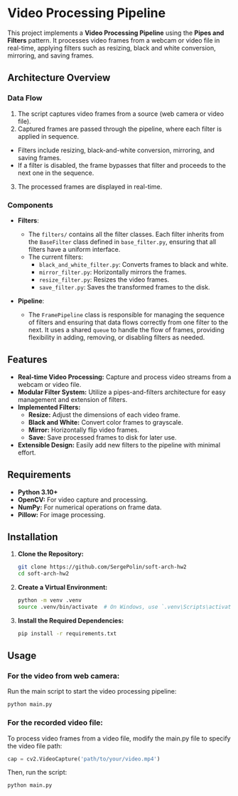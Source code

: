 # Video Processing Pipeline

This project implements a **Video Processing Pipeline** using the **Pipes and Filters** pattern. It processes video frames from a webcam or video file in real-time, applying filters such as resizing, black and white conversion, mirroring, and saving frames.

## Architecture Overview

### Data Flow 

1. The script captures video frames from a source (web camera or video file).
2. Captured frames are passed through the pipeline, where each filter is applied in sequence.
  - Filters include resizing, black-and-white conversion, mirroring, and saving frames.
  - If a filter is disabled, the frame bypasses that filter and proceeds to the next one in the sequence.
3. The processed frames are displayed in real-time.

### Components

- **Filters**: 
  - The `filters/` contains all the filter classes. Each filter inherits from the `BaseFilter` class defined in `base_filter.py`, ensuring that all filters have a uniform interface.
  - The current filters:
    - `black_and_white_filter.py`: Converts frames to black and white.
    - `mirror_filter.py`: Horizontally mirrors the frames.
    - `resize_filter.py`: Resizes the video frames.
    - `save_filter.py`: Saves the transformed frames to the disk.

- **Pipeline**: 
  - The `FramePipeline` class is responsible for managing the sequence of filters and ensuring that data flows correctly from one filter to the next. It uses a shared `queue` to handle the flow of frames, providing flexibility in adding, removing, or disabling filters as needed.


## Features

- **Real-time Video Processing:** Capture and process video streams from a webcam or video file.
- **Modular Filter System:** Utilize a pipes-and-filters architecture for easy management and extension of filters.
- **Implemented Filters:**
  - **Resize:** Adjust the dimensions of each video frame.
  - **Black and White:** Convert color frames to grayscale.
  - **Mirror:** Horizontally flip video frames.
  - **Save:** Save processed frames to disk for later use.
- **Extensible Design:** Easily add new filters to the pipeline with minimal effort.

## Requirements

- **Python 3.10+**
- **OpenCV:** For video capture and processing.
- **NumPy:** For numerical operations on frame data.
- **Pillow:** For image processing.

## Installation

1. **Clone the Repository:**

   ```bash
   git clone https://github.com/SergePolin/soft-arch-hw2
   cd soft-arch-hw2
   ```

2. **Create a Virtual Environment:**

   ```bash
   python -m venv .venv
   source .venv/bin/activate  # On Windows, use `.venv\Scripts\activate`
   ```

3. **Install the Required Dependencies:**

   ```bash
   pip install -r requirements.txt
   ```

## Usage

### For the video from web camera:

Run the main script to start the video processing pipeline:

```bash
python main.py
```

### For the recorded video file:

To process video frames from a video file, modify the main.py file to specify the video file path:

```python
cap = cv2.VideoCapture('path/to/your/video.mp4') 
```
Then, run the script:

```bash
python main.py
```
